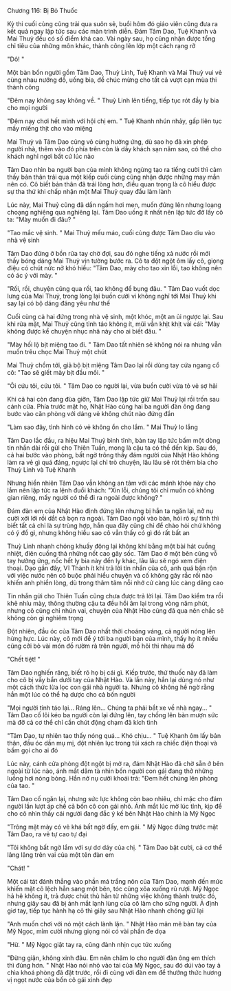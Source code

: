 




Chương 116: Bị Bỏ Thuốc

Kỳ thi cuối cùng cũng trải qua suôn sẻ, buổi hôm đó giáo viên cũng đưa ra kết quả ngay lập tức sau các màn trình diễn. Đám Tâm Dao, Tuệ Khanh và Mai Thuỷ đều có số điểm khá cao. Vài ngày sau, họ cũng nhận được tổng chỉ tiêu của những môn khác, thành công lên lớp một cách rạng rỡ

"Dô! "

Một bàn bốn người gồm Tâm Dao, Thuỳ Linh, Tuệ Khanh và Mai Thuỷ vui vẻ cùng nhau nướng đồ, uống bia, để chúc mừng cho tất cả vượt cạn mùa thi thành công

"Đêm nay không say không về. " Thuỳ Linh lên tiếng, tiếp tục rót đầy ly bia cho mọi người

"Đêm nay chơi hết mình với hội chị em. " Tuệ Khanh nhún nhảy, gấp liên tục mấy miếng thịt cho vào miệng

Mai Thuỷ và Tâm Dao cũng vô cùng hưởng ứng, dù sao họ đã xin phép người nhà, thêm vào đó phía trên còn là dãy khách sạn năm sao, có thể cho khách nghỉ ngơi bất cứ lúc nào

Tâm Dao nhìn ba người bạn của mình không ngừng tạo ra tiếng cười thì cảm thấy bản thân trải qua một kiếp cuối cùng cũng nhận được những may mắn nên có. Cô biết bản thân đã trải lòng hơn, điều quan trọng là cô hiểu được sự tha thứ khi chấp nhận một Mai Thuỷ quay đầu làm lành

Lúc này, Mai Thuỷ cũng đã dần ngấm hơi men, muốn đứng lên nhưng loạng choạng nghiêng qua nghiêng lại. Tâm Dao uống ít nhất nên lập tức đỡ lấy cô ta: "Mày muốn đi đâu? "

"Tao mắc vệ sinh. " Mai Thuỷ mếu máo, cuối cùng được Tâm Dao dìu vào nhà vệ sinh

Tâm Dao đứng ở bồn rửa tay chờ đợi, sau đó nghe tiếng xả nước rồi mới thấy bóng dáng Mai Thuỷ vịn tường bước ra. Cô ta đột ngột ôm lấy cô, giọng điệu có chút nức nở khó hiểu: "Tâm Dao, mày cho tao xin lỗi, tao không nên có ác ý với mày. "

"Rồi, rồi, chuyện cũng qua rồi, tao không để bụng đâu. " Tâm Dao vuốt dọc lưng của Mai Thuỷ, trong lòng lại buồn cười vì không nghĩ tới Mai Thuỷ khi say lại có bộ dáng đáng yêu như thế

Cuối cùng cả hai đứng trong nhà vệ sinh, một khóc, một an ủi ngược lại. Sau khi rửa mặt, Mai Thuỷ cũng tỉnh táo không ít, mũi vẫn khịt khịt vài cái: "Mày không được kể chuyện nhục nhã này cho ai biết đâu. "


"Mày hối lộ bịt miệng tao đi. " Tâm Dao tất nhiên sẽ không nói ra nhưng vẫn muốn trêu chọc Mai Thuỷ một chút

Mai Thuỷ chồm tới, giả bộ bịt miệng Tâm Dao lại rồi dùng tay cứa ngang cổ cô: "Tao sẽ giết mày bịt đầu mối. "

"Ôi cứu tôi, cứu tôi. " Tâm Dao co người lại, vừa buồn cười vừa tỏ vẻ sợ hãi

Khi cả hai còn đang đùa giỡn, Tâm Dao lập tức giữ Mai Thuỷ lại rồi trốn sau cánh cửa. Phía trước mặt họ, Nhật Hào cùng hai ba người đàn ông đang bước vào căn phòng với dáng vẻ không chút nào đứng đắn

"Làm sao đây, tình hình có vẻ không ổn cho lắm. " Mai Thuỷ lo lắng

Tâm Dao lắc đầu, ra hiệu Mai Thuỷ bình tĩnh, bàn tay lập tức bấm một dòng tin nhắn dài rồi gửi cho Thiên Tuấn, mong là cậu ta có thể đến kịp. Sau đó, cả hai bước vào phòng, bất ngờ trông thấy đám người của Nhật Hào không làm ra vẻ gì quá đáng, ngược lại chỉ trò chuyện, lâu lâu sẽ rót thêm bia cho Thuỳ Linh và Tuệ Khanh

Nhưng hiển nhiên Tâm Dao vẫn không an tâm với các mánh khóe này cho lắm nên lập tức ra lệnh đuổi khách: "Xin lỗi, chúng tôi chỉ muốn có không gian riêng, mấy người có thể đi ra ngoài được không? "

Đám đàn em của Nhật Hào định đứng lên nhưng bị hắn ta ngăn lại, nở nụ cười xới lới rồi dắt cả bọn ra ngoài. Tâm Dao ngồi vào bàn, hỏi rõ sự tình thì biết tất cả chỉ là sự trùng hợp, hắn qua đây cũng chỉ để chào hỏi chứ không có ý đồ gì, nhưng không hiểu sao cô vẫn thấy có gì đó rất bất an

Thuỳ Linh nhanh chóng khuấy động lại không khí bằng một bài hát cuồng nhiệt, điên cuồng thả những nốt cao gây sốc. Tâm Dao ở một bên cũng vỗ tay hưởng ứng, nốc hết ly bia này đến ly khác, lâu lâu sẽ ngó xem điện thoại. Dạo gần đây, Vĩ Thành ít khi trả lời tin nhắn của cô, anh quá bận rộn với việc nước nên cô buộc phải hiểu chuyện và cố không gây rắc rối nào khiến anh phiền lòng, dù trong thâm tâm nỗi nhớ cứ càng lúc càng dâng cao

Tin nhắn gửi cho Thiên Tuấn cũng chưa được trả lời lại. Tâm Dao kiểm tra rồi khẽ nhíu mày, thông thường cậu ta đều hồi âm lại trong vòng năm phút, nhưng cô cũng chỉ nhún vai, chuyện của Nhật Hào cũng đã qua nên chắc sẽ không còn gì nghiêm trọng

Đột nhiên, đầu óc của Tâm Dao nhất thời choáng váng, cả người nóng lên hừng hực. Lúc này, cô mới để ý tới ba người bạn của mình, thấy họ ít nhiều cũng cởi bỏ vài món đồ rườm rà trên người, mồ hôi thi nhau mà đổ

"Chết tiệt! "


Tâm Dao nghiến răng, biết rõ họ bị cái gì. Kiếp trước, thứ thuốc này đã làm cho cô bị vấy bẩn dưới tay của Nhật Hào. Và lần này, hắn lại dùng nó như một cách thức lừa lọc con gái nhà người ta. Nhưng cô không hề ngờ rằng hắn một lúc có thể hạ dược cho cả bốn người

"Mọi người tỉnh táo lại... Ráng lên... Chúng ta phải bắt xe về nhà ngay... " Tâm Dao cố lôi kéo ba người còn lại đứng lên, tay chống lên bàn mượn sức mà đỡ cả cơ thể chỉ cần chút động chạm đã kích tình

"Tâm Dao, tự nhiên tao thấy nóng quá... Khó chịu... " Tuệ Khanh ôm lấy bản thân, đầu óc dần mụ mị, đột nhiên lục trong túi xách ra chiếc điện thoại và bấm gọi cho ai đó

Lúc này, cánh cửa phòng đột ngột bị mở ra, đám Nhật Hào đã chờ sẵn ở bên ngoài từ lúc nào, ánh mắt dâm tà nhìn bốn người con gái đang thở những luồng hơi nóng bỏng. Hắn nở nụ cười khoái trá: "Đem hết chúng lên phòng của tao. "

Tâm Dao cố ngăn lại, nhưng sức lực không còn bao nhiêu, chỉ mặc cho đám người lần lượt áp chế cả bốn cô con gái nhỏ. Ánh mắt lúc mờ lúc tỉnh, kịp để cho cô nhìn thấy cái người đang đắc ý kế bên Nhật Hào chính là Mỹ Ngọc

"Trông mặt mày có vẻ khá bất ngờ đấy, em gái. " Mỹ Ngọc đứng trước mặt Tâm Dao, ra vẻ tự cao tự đại

"Tôi không bất ngờ lắm với sự dơ dáy của chị. " Tâm Dao bật cười, cả cơ thể lâng lâng trên vai của một tên đàn em

"Chát! "

Một cái tát đánh thẳng vào phần má trắng nõn của Tâm Dao, mạnh đến mức khiến mặt cô lệch hẳn sang một bên, tóc cũng xõa xuống rũ rượi. Mỹ Ngọc hả hê không ít, trả được chút thù hằn từ những việc không thành trước đó, nhưng giây sau đã bị ánh mắt lạnh lùng của cô làm cho sững người. Ả định giơ tay, tiếp tục hành hạ cô thì giây sau Nhật Hào nhanh chóng giữ lại

"Anh muốn chơi với nó một cách lành lặn. " Nhật Hào mân mê bàn tay của Mỹ Ngọc, mỉm cười nhưng giọng nói có vài phần đe dọa

"Hừ. " Mỹ Ngọc giật tay ra, cũng đành nhịn cục tức xuống

"Đừng giận, không xinh đâu. Em nên chăm lo cho người đàn ông em thích thì đúng hơn. " Nhật Hào nói nhỏ vào tai của Mỹ Ngọc, sau đó dúi vào tay ả chìa khoá phòng đã đặt trước, rồi đi cùng với đàn em để thưởng thức hương vị ngọt nước của bốn cô gái xinh đẹp





